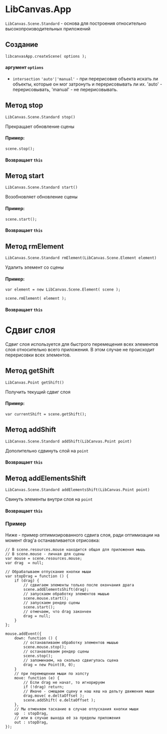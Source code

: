 LibCanvas.App
=============

`LibCanvas.Scene.Standard` - основа для построения относительно высокопроизводительных приложений


## Создание

	libcanvasApp.createScene( options );

#### аргумент `options`

* `intersection` `'auto'|'manual'` - при перерисовке объекта искать ли объекты, которые он мог затронуть и перерисовывать ли их. 'auto' - перерисовывать, 'manual' - не перерисовывать.

## Метод stop

	LibCanvas.Scene.Standard stop()

Прекращает обновление сцены

#### Пример:
	scene.stop();

#### Возвращает `this`

## Метод start

	LibCanvas.Scene.Standard start()

Возобновляет обновление сцены

#### Пример:
	scene.start();

#### Возвращает `this`

## Метод rmElement

	LibCanvas.Scene.Standard rmElement(LibCanvas.Scene.Element element)

Удалить элемент со сцены

#### Пример:
	var element = new LibCanvas.Scene.Element( scene );

	scene.rmElement( element );

#### Возвращает `this`


# Сдвиг слоя
Сдвиг слоя используется для быстрого перемещения всех элементов слоя относительно всего приложения. В этом случае не происходит перерисовки всех элементов.

## Метод getShift

	LibCanvas.Point getShift()

Получить текущий сдвиг слоя

#### Пример:
	var currentShift = scene.getShift();

## Метод addShift

	LibCanvas.Scene.Standard addShift(LibCanvas.Point point)

Дополительно сдвинуть слой на `point`

#### Возвращает `this`

## Метод addElementsShift
	LibCanvas.Scene.Standard addElementsShift(LibCanvas.Point point)

Свинуть элементы внутри слоя на `point`

#### Возвращает `this`

### Пример
Ниже - пример оптимизированного сдвига слоя, ради оптимизации на момент drag'а останавливается отрисовка:


	// В scene.resources.mouse находится общая для приложения мышь
	// В scene.mouse - личная для сцены
	var mouse = scene.resources.mouse;
	var drag  = null;

	// Обрабатываем отпускание кнопки мыши
	var stopDrag = function () {
		if (drag) {
			// сдвигаем элементы только после окончания драга
			scene.addElementsShift(drag);
			// запускаем обработку элементов мышью
			scene.mouse.start();
			// запускаем рендер сцены
			scene.start();
			// отмечаем, что drag закончен
			drag = null;
		}
	};

	mouse.addEvent({
		down: function () {
			// останавливаем обработку элементов мышью
			scene.mouse.stop();
			// останавливаем рендер сцены
			scene.stop();
			// запоминаем, на сколько сдвигулась сцена
			drag = new Point(0, 0);
		}
		// при перемещении мыши по холсту
		move: function (e) {
			// Если drag не начат, то игнорируем
			if (!drag) return;
			// Иначе - смещаем сцену и наш кеш на дельту движения мыши
			drag.move( e.deltaOffset );
			scene.addShift( e.deltaOffset );
		},
		// Мы отменяем таскание в случае отпускания кнопки мыши
		up  : stopDrag,
		// или в случае выхода её за пределы приложения
		out : stopDrag,
	});
